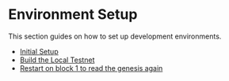 # Environment Setup

This section guides on how to set up development environments.

* [Initial Setup](initial-setup.md)
* [Build the Local Testnet](build-the-local-testnet.md)
* [Restart on block 1 to read the genesis again](docs/environment-setup/restart-on-block-1-to-read-the-genesis-again.md)

